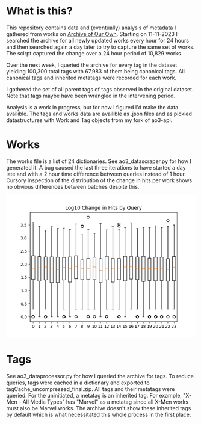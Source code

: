 # What is this?

This repository contains data and (eventually) analysis of metadata I gathered from works on [Archive of Our Own](archiveofourown.org). Starting on 11-11-2023 I searched the archive for all newly updated works every hour for 24 hours and then searched again a day later to try to capture the same set of works. The scirpt captured the change over a 24 hour period of 10,829 works.

Over the next week, I queried the archive for every tag in the dataset yielding 100,300 total tags with 67,983 of them being canonical tags. All canonical tags and inherited metatags were recorded for each work.

I gathered the set of all parent tags of tags observed in the original dataset. Note that tags maybe have been wrangled in the intervening period.

Analysis is a work in progress, but for now I figured I'd make the data availible. The tags and works data are availible as .json files and as pickled datastructures with Work and Tag objects from my fork of ao3-api.

# Works

The works file is a list of 24 dictionaries. See ao3_datascraper.py for how I generated it. A bug caused the last three iterations to have started a day late and with a 2 hour time difference between queries instead of 1 hour. Cursory inspection of the distribution of the change in hits per work shows no obvious differences between batches despite this.

![Log-scale box plot of change in hits shows no obvious difference between queries](loghits_boxplot.png)

# Tags

See ao3_dataprocessor.py for how I queried the archive for tags. To reduce queries, tags were cached in a dictionary and exported to tagCache_uncompressed_final.zip. All tags and their metatags were queried. For the uninitiated, a metatag is an inherited tag. For example, "X-Men - All Media Types" has "Marvel" as a metatag since all X-Men works must also be Marvel works. The archive doesn't show these inherited tags by default which is what necessitated this whole process in the first place.
